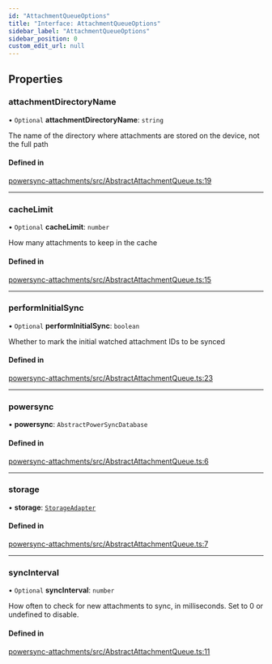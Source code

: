 ```yaml
---
id: "AttachmentQueueOptions"
title: "Interface: AttachmentQueueOptions"
sidebar_label: "AttachmentQueueOptions"
sidebar_position: 0
custom_edit_url: null
---
```


## Properties

### attachmentDirectoryName

• `Optional` **attachmentDirectoryName**: `string`

The name of the directory where attachments are stored on the device, not the full path

#### Defined in

[powersync-attachments/src/AbstractAttachmentQueue.ts:19](https://github.com/powersync-ja/powersync-react-native-sdk/blob/65a3c12/packages/powersync-attachments/src/AbstractAttachmentQueue.ts#L19)

___

### cacheLimit

• `Optional` **cacheLimit**: `number`

How many attachments to keep in the cache

#### Defined in

[powersync-attachments/src/AbstractAttachmentQueue.ts:15](https://github.com/powersync-ja/powersync-react-native-sdk/blob/65a3c12/packages/powersync-attachments/src/AbstractAttachmentQueue.ts#L15)

___

### performInitialSync

• `Optional` **performInitialSync**: `boolean`

Whether to mark the initial watched attachment IDs to be synced

#### Defined in

[powersync-attachments/src/AbstractAttachmentQueue.ts:23](https://github.com/powersync-ja/powersync-react-native-sdk/blob/65a3c12/packages/powersync-attachments/src/AbstractAttachmentQueue.ts#L23)

___

### powersync

• **powersync**: `AbstractPowerSyncDatabase`

#### Defined in

[powersync-attachments/src/AbstractAttachmentQueue.ts:6](https://github.com/powersync-ja/powersync-react-native-sdk/blob/65a3c12/packages/powersync-attachments/src/AbstractAttachmentQueue.ts#L6)

___

### storage

• **storage**: [`StorageAdapter`](StorageAdapter.md)

#### Defined in

[powersync-attachments/src/AbstractAttachmentQueue.ts:7](https://github.com/powersync-ja/powersync-react-native-sdk/blob/65a3c12/packages/powersync-attachments/src/AbstractAttachmentQueue.ts#L7)

___

### syncInterval

• `Optional` **syncInterval**: `number`

How often to check for new attachments to sync, in milliseconds. Set to 0 or undefined to disable.

#### Defined in

[powersync-attachments/src/AbstractAttachmentQueue.ts:11](https://github.com/powersync-ja/powersync-react-native-sdk/blob/65a3c12/packages/powersync-attachments/src/AbstractAttachmentQueue.ts#L11)
